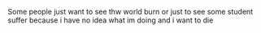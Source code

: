 Some people just want to see thw world burn or just to see some student suffer because i have no idea what im doing and i want to die
